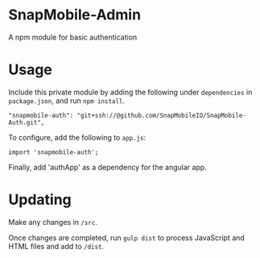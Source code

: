 # SnapMobile-Admin
A npm module for basic authentication

# Usage

Include this private module by adding the following under `dependencies` in `package.json`, and run `npm install`.

    "snapmobile-auth": "git+ssh://@github.com/SnapMobileIO/SnapMobile-Auth.git",

To configure, add the following to `app.js`:

    import 'snapmobile-auth';
    
Finally, add 'authApp' as a dependency for the angular app.

# Updating

Make any changes in `/src`.

Once changes are completed, run `gulp dist` to process JavaScript and HTML files and add to `/dist`.

